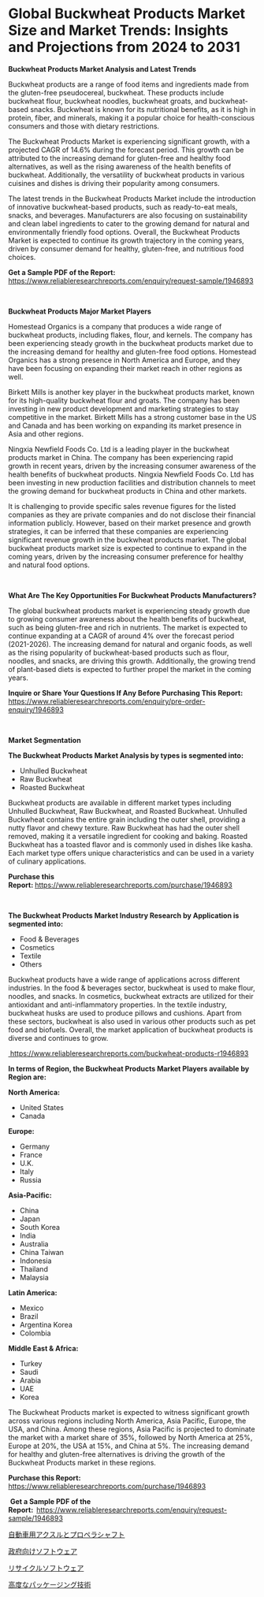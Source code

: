 <p><h1>Global Buckwheat Products Market Size and Market Trends: Insights and Projections from 2024 to 2031</h1></p><p><strong>Buckwheat Products Market Analysis and Latest Trends</strong></p>
<p><p>Buckwheat products are a range of food items and ingredients made from the gluten-free pseudocereal, buckwheat. These products include buckwheat flour, buckwheat noodles, buckwheat groats, and buckwheat-based snacks. Buckwheat is known for its nutritional benefits, as it is high in protein, fiber, and minerals, making it a popular choice for health-conscious consumers and those with dietary restrictions.</p><p>The Buckwheat Products Market is experiencing significant growth, with a projected CAGR of 14.6% during the forecast period. This growth can be attributed to the increasing demand for gluten-free and healthy food alternatives, as well as the rising awareness of the health benefits of buckwheat. Additionally, the versatility of buckwheat products in various cuisines and dishes is driving their popularity among consumers.</p><p>The latest trends in the Buckwheat Products Market include the introduction of innovative buckwheat-based products, such as ready-to-eat meals, snacks, and beverages. Manufacturers are also focusing on sustainability and clean label ingredients to cater to the growing demand for natural and environmentally friendly food options. Overall, the Buckwheat Products Market is expected to continue its growth trajectory in the coming years, driven by consumer demand for healthy, gluten-free, and nutritious food choices.</p></p>
<p><strong>Get a Sample PDF of the Report:&nbsp;</strong> <a href="https://www.reliableresearchreports.com/enquiry/request-sample/1946893">https://www.reliableresearchreports.com/enquiry/request-sample/1946893</a></p>
<p>&nbsp;</p>
<p><strong>Buckwheat Products Major Market Players</strong></p>
<p><p>Homestead Organics is a company that produces a wide range of buckwheat products, including flakes, flour, and kernels. The company has been experiencing steady growth in the buckwheat products market due to the increasing demand for healthy and gluten-free food options. Homestead Organics has a strong presence in North America and Europe, and they have been focusing on expanding their market reach in other regions as well.</p><p>Birkett Mills is another key player in the buckwheat products market, known for its high-quality buckwheat flour and groats. The company has been investing in new product development and marketing strategies to stay competitive in the market. Birkett Mills has a strong customer base in the US and Canada and has been working on expanding its market presence in Asia and other regions.</p><p>Ningxia Newfield Foods Co. Ltd is a leading player in the buckwheat products market in China. The company has been experiencing rapid growth in recent years, driven by the increasing consumer awareness of the health benefits of buckwheat products. Ningxia Newfield Foods Co. Ltd has been investing in new production facilities and distribution channels to meet the growing demand for buckwheat products in China and other markets.</p><p>It is challenging to provide specific sales revenue figures for the listed companies as they are private companies and do not disclose their financial information publicly. However, based on their market presence and growth strategies, it can be inferred that these companies are experiencing significant revenue growth in the buckwheat products market. The global buckwheat products market size is expected to continue to expand in the coming years, driven by the increasing consumer preference for healthy and natural food options.</p></p>
<p>&nbsp;</p>
<p><strong>What Are The Key Opportunities For Buckwheat Products Manufacturers?</strong></p>
<p><p>The global buckwheat products market is experiencing steady growth due to growing consumer awareness about the health benefits of buckwheat, such as being gluten-free and rich in nutrients. The market is expected to continue expanding at a CAGR of around 4% over the forecast period (2021-2026). The increasing demand for natural and organic foods, as well as the rising popularity of buckwheat-based products such as flour, noodles, and snacks, are driving this growth. Additionally, the growing trend of plant-based diets is expected to further propel the market in the coming years.</p></p>
<p><strong>Inquire or Share Your Questions If Any Before Purchasing This Report:</strong> <a href="https://www.reliableresearchreports.com/enquiry/pre-order-enquiry/1946893">https://www.reliableresearchreports.com/enquiry/pre-order-enquiry/1946893</a></p>
<p>&nbsp;</p>
<p><strong>Market Segmentation</strong></p>
<p><strong>The Buckwheat Products Market Analysis by types is segmented into:</strong></p>
<p><ul><li>Unhulled Buckwheat</li><li>Raw Buckwheat</li><li>Roasted Buckwheat</li></ul></p>
<p><p>Buckwheat products are available in different market types including Unhulled Buckwheat, Raw Buckwheat, and Roasted Buckwheat. Unhulled Buckwheat contains the entire grain including the outer shell, providing a nutty flavor and chewy texture. Raw Buckwheat has had the outer shell removed, making it a versatile ingredient for cooking and baking. Roasted Buckwheat has a toasted flavor and is commonly used in dishes like kasha. Each market type offers unique characteristics and can be used in a variety of culinary applications.</p></p>
<p><strong>Purchase this Report:&nbsp;</strong><a href="https://www.reliableresearchreports.com/purchase/1946893">https://www.reliableresearchreports.com/purchase/1946893</a></p>
<p>&nbsp;</p>
<p><strong>The Buckwheat Products Market Industry Research by Application is segmented into:</strong></p>
<p><ul><li>Food & Beverages</li><li>Cosmetics</li><li>Textile</li><li>Others</li></ul></p>
<p><p>Buckwheat products have a wide range of applications across different industries. In the food & beverages sector, buckwheat is used to make flour, noodles, and snacks. In cosmetics, buckwheat extracts are utilized for their antioxidant and anti-inflammatory properties. In the textile industry, buckwheat husks are used to produce pillows and cushions. Apart from these sectors, buckwheat is also used in various other products such as pet food and biofuels. Overall, the market application of buckwheat products is diverse and continues to grow.</p></p>
<p><a href="https://www.reliableresearchreports.com/buckwheat-products-r1946893">&nbsp;https://www.reliableresearchreports.com/buckwheat-products-r1946893</a></p>
<p><strong>In terms of Region, the Buckwheat Products Market Players available by Region are:</strong></p>
<p>
    <p> <strong> North America: </strong>
        <ul>
            <li>United States</li>
            <li>Canada</li>
        </ul>
        </p> 
    <p> <strong> Europe: </strong>
        <ul>
            <li>Germany</li>
            <li>France</li>
            <li>U.K.</li>
            <li>Italy</li>
            <li>Russia</li>
        </ul>
        </p> 
    <p> <strong> Asia-Pacific: </strong>
        <ul>
            <li>China</li>
            <li>Japan</li>
            <li>South Korea</li>
            <li>India</li>
            <li>Australia</li>
            <li>China Taiwan</li>
            <li>Indonesia</li>
            <li>Thailand</li>
            <li>Malaysia</li>
        </ul>
        </p> 
    <p> <strong> Latin America: </strong>
        <ul>
            <li>Mexico</li>
            <li>Brazil</li>
            <li>Argentina Korea</li>
            <li>Colombia</li>
        </ul>
        </p> 
    <p> <strong> Middle East & Africa: </strong>
        <ul>
            <li>Turkey</li>
            <li>Saudi</li>
            <li>Arabia</li>
            <li>UAE</li>
            <li>Korea</li>
        </ul>
    </p>
    </p>
<p><p>The Buckwheat Products market is expected to witness significant growth across various regions including North America, Asia Pacific, Europe, the USA, and China. Among these regions, Asia Pacific is projected to dominate the market with a market share of 35%, followed by North America at 25%, Europe at 20%, the USA at 15%, and China at 5%. The increasing demand for healthy and gluten-free alternatives is driving the growth of the Buckwheat Products market in these regions.</p></p>
<p><strong>Purchase this Report: </strong><a href="https://www.reliableresearchreports.com/purchase/1946893">https://www.reliableresearchreports.com/purchase/1946893</a></p>
<p>&nbsp;<strong>Get a Sample PDF of the Report:&nbsp;&nbsp;</strong><a href="https://www.reliableresearchreports.com/enquiry/request-sample/1946893">https://www.reliableresearchreports.com/enquiry/request-sample/1946893</a></p>
<p><strong></strong></p>
<p><p><a href="https://github.com/laurenreichert/Market-Research-Report-List-1/blob/main/454562719144.md">自動車用アクスルとプロペラシャフト</a></p><p><a href="https://medium.com/@jimmieraun892023/%E6%94%BF%E5%BA%9C%E3%82%BD%E3%83%95%E3%83%88%E3%82%A6%E3%82%A7%E3%82%A2%E5%B8%82%E5%A0%B4%E3%81%AE%E5%88%86%E6%9E%90-%E3%82%B0%E3%83%AD%E3%83%BC%E3%83%90%E3%83%AB%E7%94%A3%E6%A5%AD%E3%81%AE%E8%A6%8B%E9%80%9A%E3%81%97%E3%81%A8%E4%BA%88%E6%B8%AC-2024%E5%B9%B4%E3%81%8B%E3%82%892031%E5%B9%B4-6bd7e1dd581e">政府向けソフトウェア</a></p><p><a href="https://medium.com/@roachbrenda/%E3%83%AA%E3%82%B5%E3%82%A4%E3%82%AF%E3%83%AB%E3%82%BD%E3%83%95%E3%83%88%E3%82%A6%E3%82%A7%E3%82%A2%E5%B8%82%E5%A0%B4%E3%82%B7%E3%82%A7%E3%82%A2%E3%81%AE%E6%8E%A8%E7%A7%BB%E3%81%A8%E5%B8%82%E5%A0%B4%E6%88%90%E9%95%B7%E3%83%88%E3%83%AC%E3%83%B3%E3%83%892024%E5%B9%B4%E3%81%8B%E3%82%892031%E5%B9%B4%E3%81%BE%E3%81%A7-a73774071651">リサイクルソフトウェア</a></p><p><a href="https://github.com/RodHoppe07/Market-Research-Report-List-1/blob/main/646489619145.md">高度なパッケージング技術</a></p></p>